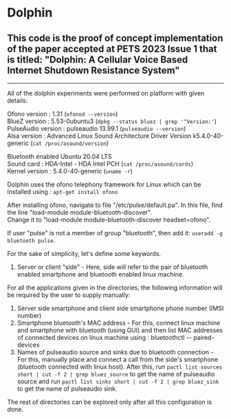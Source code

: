# Dolphin

## This code is the proof of concept implementation of the paper accepted at PETS 2023 Issue 1 that is titled: "Dolphin: A Cellular Voice Based Internet Shutdown Resistance System"

_________________________________________________________________________________________________________________________________________________________________________

All of the dolphin experiments were performed on platform with given details:

Ofono version : 1.31 (`ofonod --version`)  
BlueZ version : 5.53-0ubuntu3 (`dpkg --status bluez | grep '^Version:'`)  
PulseAudio version : pulseaudio 13.99.1 (`pulseaudio --version`)  
Alsa version : Advanced Linux Sound Architecture Driver Version k5.4.0-40-generic (`cat /proc/asound/version`)  

Bluetooth enabled Ubuntu 20.04 LTS  
Sound card : HDA-Intel - HDA Intel PCH (`cat /proc/asound/cards`)  
Kernel version : 5.4.0-40-generic (`uname -r`)  

Dolphin uses the ofono telephony framework for Linux which can be installed using : `apt-get install ofono`

After installing ofono, navigate to file "/etc/pulse/default.pa". In this file, find the line "load-module module-bluetooth-discover".  
Change it to "load-module module-bluetooth-discover headset=ofono".  

If user "pulse" is not a member of group "bluetooth", then add it: `useradd -g bluetooth pulse`.

For the sake of simplicity, let's define some keywords.  
1. Server or client "side" - Here, side will refer to the pair of bluetooth enabled smartphone and bluetooth enabled linux machine.

For all the applications given in the directories, the following information will be required by the user to supply manually:  
1. Server side smartphone and client side smartphone phone number (IMSI number)  
2. Smartphone bluetooth's MAC address - For this, connect linux machine and smartphone with bluetooth (using GUI) and then list MAC addresses of connected devices on linux machine using : bluetoothctl -- paired-devices  
3. Names of pulseaudio source and sinks due to bluetooth connection - For this, manually place and connect a call from the side's smartphone (bluetooth connected with linux host). After this, run ``pactl list sources short | cut -f 2 | grep bluez_source`` to get the name of pulseaudio source and run ``pactl list sinks short | cut -f 2 | grep bluez_sink`` to get the name of pulseaudio sink.  

The rest of directories can be explored only after all this configuration is done.

